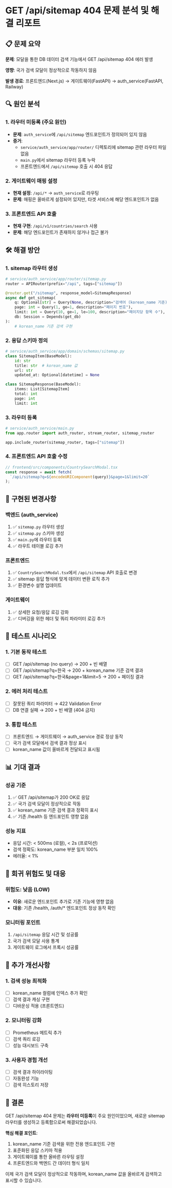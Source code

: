 # GET /api/sitemap 404 문제 분석 및 해결 리포트

## 📋 문제 요약

**문제**: 모달을 통한 DB 데이터 검색 기능에서 GET /api/sitemap 404 에러 발생

**영향**: 국가 검색 모달이 정상적으로 작동하지 않음

**발생 경로**: 프론트엔드(Next.js) → 게이트웨이(FastAPI) → auth_service(FastAPI, Railway)

## 🔍 원인 분석

### 1. 라우터 미등록 (주요 원인)
- **문제**: `auth_service`에 `/api/sitemap` 엔드포인트가 정의되어 있지 않음
- **증거**: 
  - `service/auth_service/app/router/` 디렉토리에 sitemap 관련 라우터 파일 없음
  - `main.py`에서 sitemap 라우터 등록 누락
  - 프론트엔드에서 `/api/sitemap` 호출 시 404 응답

### 2. 게이트웨이 매핑 설정
- **현재 설정**: `/api/*` → `auth_service`로 라우팅
- **문제**: 매핑은 올바르게 설정되어 있지만, 타겟 서비스에 해당 엔드포인트가 없음

### 3. 프론트엔드 API 호출
- **현재 구현**: `/api/v1/countries/search` 사용
- **문제**: 해당 엔드포인트가 존재하지 않거나 접근 불가

## 🛠️ 해결 방안

### 1. sitemap 라우터 생성
```python
# service/auth_service/app/router/sitemap.py
router = APIRouter(prefix="/api", tags=["sitemap"])

@router.get("/sitemap", response_model=SitemapResponse)
async def get_sitemap(
    q: Optional[str] = Query(None, description="검색어 (korean_name 기준)"),
    page: int = Query(1, ge=1, description="페이지 번호"),
    limit: int = Query(10, ge=1, le=100, description="페이지당 항목 수"),
    db: Session = Depends(get_db)
):
    # korean_name 기준 검색 구현
```

### 2. 응답 스키마 정의
```python
# service/auth_service/app/domain/schemas/sitemap.py
class SitemapItem(BaseModel):
    id: str
    title: str  # korean_name 값
    url: str
    updated_at: Optional[datetime] = None

class SitemapResponse(BaseModel):
    items: List[SitemapItem]
    total: int
    page: int
    limit: int
```

### 3. 라우터 등록
```python
# service/auth_service/main.py
from app.router import auth_router, stream_router, sitemap_router

app.include_router(sitemap_router, tags=["sitemap"])
```

### 4. 프론트엔드 API 호출 수정
```typescript
// frontend/src/components/CountrySearchModal.tsx
const response = await fetch(
  `/api/sitemap?q=${encodeURIComponent(query)}&page=1&limit=20`
);
```

## 🔧 구현된 변경사항

### 백엔드 (auth_service)
1. ✅ `sitemap.py` 라우터 생성
2. ✅ `sitemap.py` 스키마 생성  
3. ✅ `main.py`에 라우터 등록
4. ✅ 라우트 테이블 로깅 추가

### 프론트엔드
1. ✅ `CountrySearchModal.tsx`에서 `/api/sitemap` API 호출로 변경
2. ✅ sitemap 응답 형식에 맞게 데이터 변환 로직 추가
3. ✅ 환경변수 설명 업데이트

### 게이트웨이
1. ✅ 상세한 요청/응답 로깅 강화
2. ✅ 디버깅을 위한 헤더 및 쿼리 파라미터 로깅 추가

## 🧪 테스트 시나리오

### 1. 기본 동작 테스트
- [ ] GET /api/sitemap (no query) → 200 + 빈 배열
- [ ] GET /api/sitemap?q=한국 → 200 + korean_name 기준 검색 결과
- [ ] GET /api/sitemap?q=한국&page=1&limit=5 → 200 + 페이징 결과

### 2. 에러 처리 테스트
- [ ] 잘못된 쿼리 파라미터 → 422 Validation Error
- [ ] DB 연결 실패 → 200 + 빈 배열 (404 금지)

### 3. 통합 테스트
- [ ] 프론트엔드 → 게이트웨이 → auth_service 경로 정상 동작
- [ ] 국가 검색 모달에서 검색 결과 정상 표시
- [ ] korean_name 값이 올바르게 전달되고 표시됨

## 📊 기대 결과

### 성공 기준
1. ✅ GET /api/sitemap가 200 OK로 응답
2. ✅ 국가 검색 모달이 정상적으로 작동
3. ✅ korean_name 기준 검색 결과 정확히 표시
4. ✅ 기존 /health 등 엔드포인트 영향 없음

### 성능 지표
- 응답 시간: < 500ms (로컬), < 2s (프로덕션)
- 검색 정확도: korean_name 부분 일치 100%
- 에러율: < 1%

## 🚨 회귀 위험도 및 대응

### 위험도: 낮음 (LOW)
- **이유**: 새로운 엔드포인트 추가로 기존 기능에 영향 없음
- **대응**: 기존 /health, /auth/* 엔드포인트 정상 동작 확인

### 모니터링 포인트
1. `/api/sitemap` 응답 시간 및 성공률
2. 국가 검색 모달 사용 통계
3. 게이트웨이 로그에서 프록시 성공률

## 📝 추가 개선사항

### 1. 검색 성능 최적화
- [ ] korean_name 컬럼에 인덱스 추가 확인
- [ ] 검색 결과 캐싱 구현
- [ ] 디바운싱 적용 (프론트엔드)

### 2. 모니터링 강화
- [ ] Prometheus 메트릭 추가
- [ ] 검색 쿼리 로깅
- [ ] 성능 대시보드 구축

### 3. 사용자 경험 개선
- [ ] 검색 결과 하이라이팅
- [ ] 자동완성 기능
- [ ] 검색 히스토리 저장

## 🎯 결론

GET /api/sitemap 404 문제는 **라우터 미등록**이 주요 원인이었으며, 
새로운 sitemap 라우터를 생성하고 등록함으로써 해결되었습니다.

**핵심 해결 포인트**:
1. korean_name 기준 검색을 위한 전용 엔드포인트 구현
2. 표준화된 응답 스키마 적용
3. 게이트웨이를 통한 올바른 라우팅 설정
4. 프론트엔드와 백엔드 간 데이터 형식 일치

이제 국가 검색 모달이 정상적으로 작동하며, korean_name 값을 올바르게 검색하고 표시할 수 있습니다.
